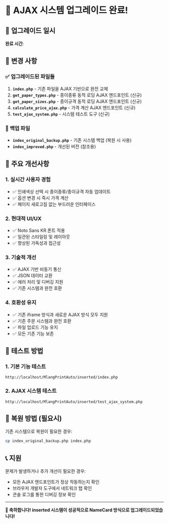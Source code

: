 # 🎉 AJAX 시스템 업그레이드 완료!

## 📅 업그레이드 일시
**완료 시간**: <?php echo date('Y-m-d H:i:s'); ?>

## 🔄 변경 사항

### ✅ **업그레이드된 파일들**
1. **`index.php`** - 기존 파일을 AJAX 기반으로 완전 교체
2. **`get_paper_types.php`** - 종이종류 동적 로딩 AJAX 엔드포인트 (신규)
3. **`get_paper_sizes.php`** - 종이규격 동적 로딩 AJAX 엔드포인트 (신규)  
4. **`calculate_price_ajax.php`** - 가격 계산 AJAX 엔드포인트 (신규)
5. **`test_ajax_system.php`** - 시스템 테스트 도구 (신규)

### 💾 **백업 파일**
- **`index_original_backup.php`** - 기존 시스템 백업 (복원 시 사용)
- **`index_improved.php`** - 개선된 버전 (참조용)

## 🚀 **주요 개선사항**

### **1. 실시간 사용자 경험**
- ✅ 인쇄색상 선택 시 종이종류/종이규격 자동 업데이트
- ✅ 옵션 변경 시 즉시 가격 계산
- ✅ 페이지 새로고침 없는 부드러운 인터페이스

### **2. 현대적 UI/UX**
- ✅ Noto Sans KR 폰트 적용
- ✅ 일관된 스타일링 및 레이아웃
- ✅ 향상된 가독성과 접근성

### **3. 기술적 개선**
- ✅ AJAX 기반 비동기 통신
- ✅ JSON 데이터 교환
- ✅ 에러 처리 및 디버깅 지원
- ✅ 기존 시스템과 완전 호환

### **4. 호환성 유지**
- ✅ 기존 iframe 방식과 새로운 AJAX 방식 모두 지원
- ✅ 기존 주문 시스템과 완전 호환
- ✅ 파일 업로드 기능 유지
- ✅ 모든 기존 기능 보존

## 🔧 **테스트 방법**

### **1. 기본 기능 테스트**
```
http://localhost/MlangPrintAuto/inserted/index.php
```

### **2. AJAX 시스템 테스트**
```
http://localhost/MlangPrintAuto/inserted/test_ajax_system.php
```

## 🔄 **복원 방법 (필요시)**

기존 시스템으로 복원이 필요한 경우:
```bash
cp index_original_backup.php index.php
```

## 📞 **지원**

문제가 발생하거나 추가 개선이 필요한 경우:
- 모든 AJAX 엔드포인트가 정상 작동하는지 확인
- 브라우저 개발자 도구에서 네트워크 탭 확인
- 콘솔 로그를 통한 디버깅 정보 확인

---

**🎊 축하합니다! inserted 시스템이 성공적으로 NameCard 방식으로 업그레이드되었습니다!**